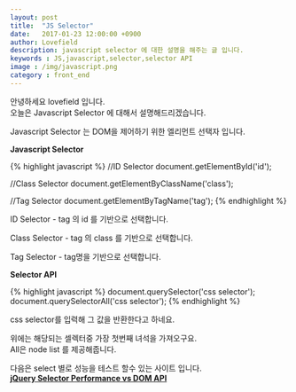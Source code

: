 ```yaml
---
layout: post
title:  "JS Selector"
date:   2017-01-23 12:00:00 +0900
author: Lovefield
description: javascript selector 에 대한 설명을 해주는 글 입니다.
keywords : JS,javascript,selector,selector API
image : /img/javascript.png
category : front_end
---
```


안녕하세요 lovefield 입니다.<br>
오늘은 <span class="blue">Javascript Selector</span> 에 대해서 설명해드리겠습니다.

<span class="blue">Javascript Selector</span> 는 DOM을 제어하기 위한 엘리먼트 선택자 입니다.
<div class="emp40"></div>
<p class="h2"><strong>Javascript Selector</strong></p>

{% highlight javascript %}
//ID Selector
document.getElementById('id');

//Class Selector
document.getElementByClassName('class');

//Tag Selector
document.getElementByTagName('tag');
{% endhighlight %}

ID Selector - tag 의 id 를 기반으로 선택합니다.

Class Selector - tag 의 class 를 기반으로 선택합니다.

Tag Selector - tag명을 기반으로 선택합니다.

<div class="emp40"></div>
<p class="h2"><strong>Selector API</strong></p>

{% highlight javascript %}
document.querySelector('css selector');
document.querySelectorAll('css selector');
{% endhighlight %}

css selector를 입력해 그 값을 반환한다고 하네요.

위에는 해당되는 셀렉터중 가장 첫번째 녀석을 가져오구요.<br>
All은 node list 를 제공해줍니다.

다음은 select 별로 성능을 테스트 할수 있는 사이트 입니다.<br>
<a href="http://jsperf.com/jquery-selector-performance-vs-dom-api/4" target="_blank" class="red"><strong>jQuery Selector Performance vs DOM API</strong></a>
